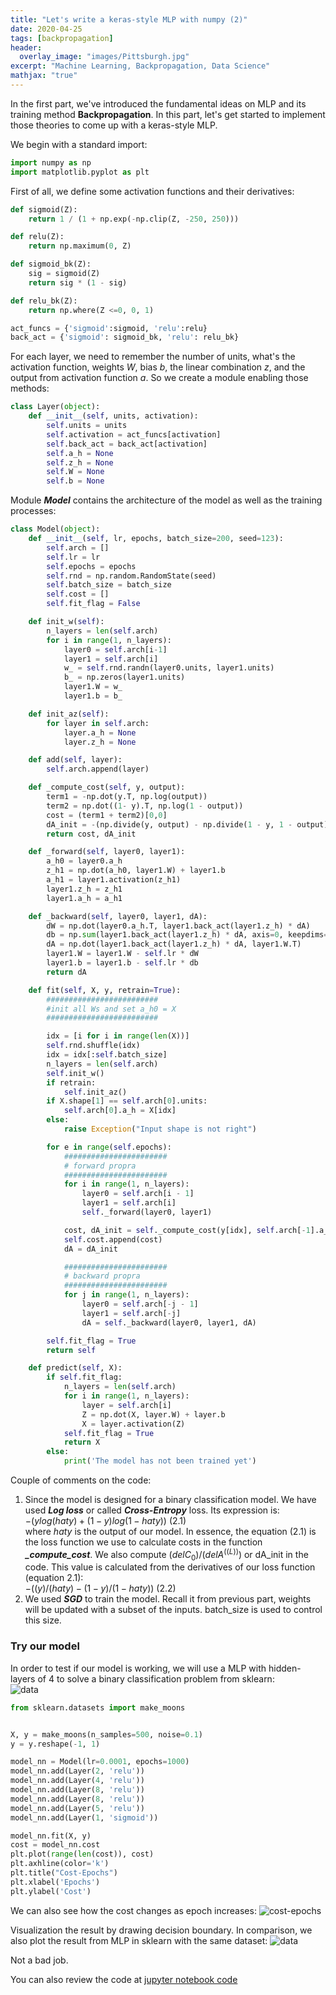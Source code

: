 ```yaml
---
title: "Let's write a keras-style MLP with numpy (2)"
date: 2020-04-25
tags: [backpropagation]
header:
  overlay_image: "images/Pittsburgh.jpg"
excerpt: "Machine Learning, Backpropagation, Data Science"
mathjax: "true"
---
```


In the first part, we've introduced the fundamental ideas on MLP and its training method **Backpropagation**. In this part, let's get started to implement those theories to come up with a keras-style MLP.

We begin with a standard import:
```python
import numpy as np
import matplotlib.pyplot as plt
```   
First of all, we define some activation functions and their derivatives:
```python
def sigmoid(Z):
    return 1 / (1 + np.exp(-np.clip(Z, -250, 250)))

def relu(Z):
    return np.maximum(0, Z)

def sigmoid_bk(Z):
    sig = sigmoid(Z)
    return sig * (1 - sig)

def relu_bk(Z):
    return np.where(Z <=0, 0, 1)

act_funcs = {'sigmoid':sigmoid, 'relu':relu}
back_act = {'sigmoid': sigmoid_bk, 'relu': relu_bk}
```
For each layer, we need to remember the number of units, what's the activation function, weights $W$, bias $b$, the linear combination $z$, and the output from activation function $a$. So we create a module enabling those methods:
```python
class Layer(object):
    def __init__(self, units, activation):
        self.units = units
        self.activation = act_funcs[activation]
        self.back_act = back_act[activation]
        self.a_h = None
        self.z_h = None
        self.W = None
        self.b = None
```
Module ***Model*** contains the architecture of the model as well as the training processes:
```python
class Model(object):
    def __init__(self, lr, epochs, batch_size=200, seed=123):
        self.arch = []
        self.lr = lr
        self.epochs = epochs
        self.rnd = np.random.RandomState(seed)
        self.batch_size = batch_size
        self.cost = []
        self.fit_flag = False

    def init_w(self):
        n_layers = len(self.arch)
        for i in range(1, n_layers):
            layer0 = self.arch[i-1]
            layer1 = self.arch[i]
            w_ = self.rnd.randn(layer0.units, layer1.units)
            b_ = np.zeros(layer1.units)
            layer1.W = w_
            layer1.b = b_

    def init_az(self):
        for layer in self.arch:
            layer.a_h = None
            layer.z_h = None

    def add(self, layer):
        self.arch.append(layer)

    def _compute_cost(self, y, output):
        term1 = -np.dot(y.T, np.log(output))
        term2 = np.dot((1- y).T, np.log(1 - output))
        cost = (term1 + term2)[0,0]
        dA_init = -(np.divide(y, output) - np.divide(1 - y, 1 - output))
        return cost, dA_init

    def _forward(self, layer0, layer1):
        a_h0 = layer0.a_h
        z_h1 = np.dot(a_h0, layer1.W) + layer1.b
        a_h1 = layer1.activation(z_h1)
        layer1.z_h = z_h1
        layer1.a_h = a_h1

    def _backward(self, layer0, layer1, dA):
        dW = np.dot(layer0.a_h.T, layer1.back_act(layer1.z_h) * dA)
        db = np.sum(layer1.back_act(layer1.z_h) * dA, axis=0, keepdims=True)
        dA = np.dot(layer1.back_act(layer1.z_h) * dA, layer1.W.T)
        layer1.W = layer1.W - self.lr * dW
        layer1.b = layer1.b - self.lr * db
        return dA

    def fit(self, X, y, retrain=True):
        #########################
        #init all Ws and set a_h0 = X
        #########################

        idx = [i for i in range(len(X))]
        self.rnd.shuffle(idx)
        idx = idx[:self.batch_size]
        n_layers = len(self.arch)
        self.init_w()
        if retrain:
            self.init_az()
        if X.shape[1] == self.arch[0].units:
            self.arch[0].a_h = X[idx]
        else:
            raise Exception("Input shape is not right")

        for e in range(self.epochs):
            #######################
            # forward propra
            #######################
            for i in range(1, n_layers):
                layer0 = self.arch[i - 1]
                layer1 = self.arch[i]
                self._forward(layer0, layer1)

            cost, dA_init = self._compute_cost(y[idx], self.arch[-1].a_h)
            self.cost.append(cost)
            dA = dA_init

            #######################
            # backward propra
            #######################
            for j in range(1, n_layers):
                layer0 = self.arch[-j - 1]
                layer1 = self.arch[-j]
                dA = self._backward(layer0, layer1, dA)

        self.fit_flag = True
        return self

    def predict(self, X):
        if self.fit_flag:
            n_layers = len(self.arch)
            for i in range(1, n_layers):
                layer = self.arch[i]
                Z = np.dot(X, layer.W) + layer.b
                X = layer.activation(Z)
            self.fit_flag = True
            return X
        else:
            print('The model has not been trained yet')
```

Couple of comments on the code:
1. Since the model is designed for a binary classification model. We have used ***Log loss*** or called ***Cross-Entropy*** loss. Its expression is:   
$-(ylog(haty)+(1-y)log(1-haty))$ (2.1)       
where $haty$ is the output of our model. In essence, the equation (2.1) is the loss function we use to calculate costs in the function ***_compute_cost***. We also compute $(delC_0)/(delA^((L)))$ or dA_init in the code. This value is calculated from the derivatives of our loss function (equation 2.1):     
$-((y)/(haty) - (1-y)/(1-haty))$ (2.2)     
2. We used ***SGD*** to train the model. Recall it from previous part, weights will be updated with a subset of the inputs. batch_size is used to control this size.


### Try our model

In order to test if our model is working, we will use a MLP with hidden-layers of 4 to solve a binary classification problem from sklearn:    
![data](/data_science/images/backpropagation/data.png)   
```python
from sklearn.datasets import make_moons


X, y = make_moons(n_samples=500, noise=0.1)
y = y.reshape(-1, 1)

model_nn = Model(lr=0.0001, epochs=1000)
model_nn.add(Layer(2, 'relu'))
model_nn.add(Layer(4, 'relu'))
model_nn.add(Layer(8, 'relu'))
model_nn.add(Layer(8, 'relu'))
model_nn.add(Layer(5, 'relu'))
model_nn.add(Layer(1, 'sigmoid'))

model_nn.fit(X, y)
cost = model_nn.cost
plt.plot(range(len(cost)), cost)
plt.axhline(color='k')
plt.title("Cost-Epochs")
plt.xlabel('Epochs')
plt.ylabel('Cost')
```
We can also see how the cost changes as epoch increases:
![cost-epochs](/data_science/images/backpropagation/cost-epochs.png)

Visualization the result by drawing decision boundary. In comparison, we also plot the result from MLP in sklearn with the same dataset:
 ![data](/data_science/images/backpropagation/comparison.png)

 Not a bad job.

 You can also review the code at
 [jupyter notebook code](https://github.com/watermantle/data_science/tree/master/_posts_code/backpropagation)
